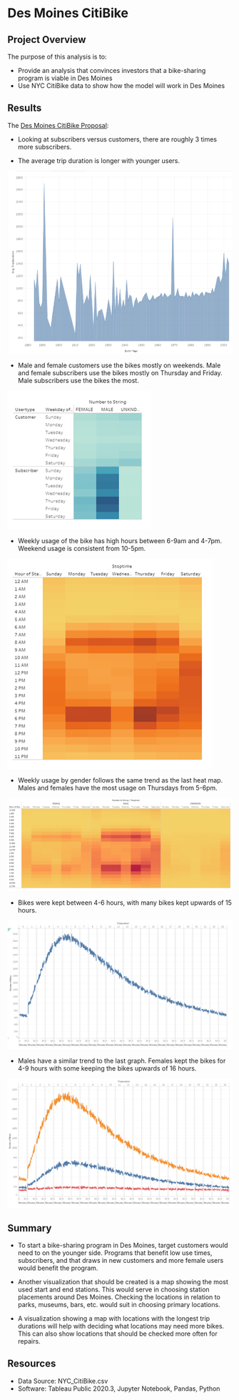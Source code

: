 # Des Moines CitiBike

## Project Overview

The purpose of this analysis is to:
-	Provide an analysis that convinces investors that a bike-sharing program is viable in Des Moines
-	Use NYC CitiBike data to show how the model will work in Des Moines

## Results

The [Des Moines CitiBike Proposal]( https://public.tableau.com/shared/3YS63Z52H?:display_count=y&:origin=viz_share_link):

-	Looking at subscribers versus customers, there are roughly 3 times more subscribers.

-	The average trip duration is longer with younger users.

![Trip Duration by Age](Resources/images/trip_duration_by_age.PNG)

-	Male and female customers use the bikes mostly on weekends.  Male and female subscribers use the bikes mostly on Thursday and Friday.  Male subscribers use the bikes the most.

![Trip Usage by Gender](Resources/images/gender_usage.PNG)

-	Weekly usage of the bike has high hours between 6-9am and 4-7pm.  Weekend usage is consistent from 10-5pm.

![Trip Weekday Usage](Resources/images/high_hours.PNG)

-	Weekly usage by gender follows the same trend as the last heat map.  Males and females have the most usage on Thursdays from 5-6pm.

![Trip Weekday Usage by Gender](Resources/images/trips_by_gender_per_hour.PNG)

-	Bikes were kept between 4-6 hours, with many bikes kept upwards of 15 hours.

![Checkout Time](Resources/images/checkout_time.PNG)

-	Males have a similar trend to the last graph.  Females kept the bikes for 4-9 hours with some keeping the bikes upwards of 16 hours.

![Checkout Time by Gender](Resources/images/checkout_times_by_gender.PNG)

## Summary

-	To start a bike-sharing program in Des Moines, target customers would need to on the younger side. Programs that benefit low use times, subscribers, and that draws in new customers and more female users would benefit the program.  

-	Another visualization that should be created is a map showing the most used start and end stations.  This would serve in choosing station placements around Des Moines.  Checking the locations in relation to parks, museums, bars, etc. would suit in choosing primary locations.


-	A visualization showing a map with locations with the longest trip durations will help with deciding what locations may need more bikes.  This can also show locations that should be checked more often for repairs.

## Resources
- Data Source: NYC_CitiBike.csv
- Software: Tableau Public 2020.3, Jupyter Notebook, Pandas, Python
